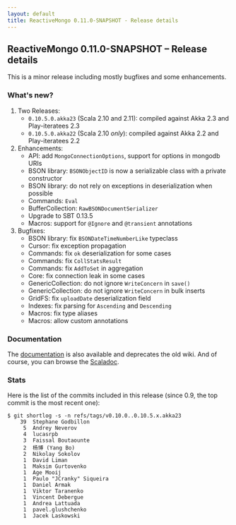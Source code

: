 ```yaml
---
layout: default
title: ReactiveMongo 0.11.0-SNAPSHOT - Release details
---
```


## ReactiveMongo 0.11.0-SNAPSHOT – Release details

This is a minor release including mostly bugfixes and some enhancements.

### What's new?

1. Two Releases:
    - `0.10.5.0.akka23` (Scala 2.10 and 2.11): compiled against Akka 2.3 and Play-iteratees 2.3
    - `0.10.5.0.akka22` (Scala 2.10 _only_): compiled against Akka 2.2 and Play-iteratees 2.2
2. Enhancements:
    - API: add `MongoConnectionOptions`, support for options in mongodb URIs
    - BSON library: `BSONObjectID` is now a serializable class with a private constructor
    - BSON library: do not rely on exceptions in deserialization when possible
    - Commands: `Eval`
    - BufferCollection: `RawBSONDocumentSerializer`
    - Upgrade to SBT 0.13.5
    - Macros: support for `@Ignore` and `@transient` annotations
3. Bugfixes:
    - BSON library: fix `BSONDateTimeNumberLike` typeclass
    - Cursor: fix exception propagation
    - Commands: fix `ok` deserialization for some cases
    - Commands: fix `CollStatsResult`
    - Commands: fix `AddToSet` in aggregation
    - Core: fix connection leak in some cases
    - GenericCollection: do not ignore `WriteConcern` in `save()`
    - GenericCollection: do not ignore `WriteConcern` in bulk inserts
    - GridFS: fix `uploadDate` deserialization field
    - Indexes: fix parsing for `Ascending` and `Descending`
    - Macros: fix type aliases
    - Macros: allow custom annotations

### Documentation

The [documentation](index.html) is also available and deprecates the old wiki. And of course, you can browse the [Scaladoc](../api/index.html).

### Stats

Here is the list of the commits included in this release (since 0.9, the top commit is the most recent one):

~~~
$ git shortlog -s -n refs/tags/v0.10.0..0.10.5.x.akka23
    39  Stephane Godbillon
     5  Andrey Neverov
     4  lucasrpb
     3  Faissal Boutaounte
     2  杨博 (Yang Bo)
     2  Nikolay Sokolov
     1  David Liman
     1  Maksim Gurtovenko
     1  Age Mooij
     1  Paulo "JCranky" Siqueira
     1  Daniel Armak
     1  Viktor Taranenko
     1  Vincent Debergue
     1  Andrea Lattuada
     1  pavel.glushchenko
     1  Jacek Laskowski
~~~
